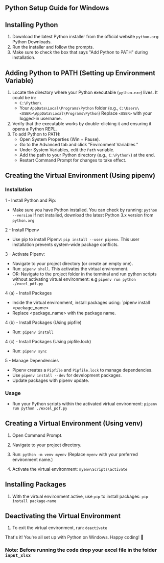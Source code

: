 ## Python Setup Guide for Windows

## Installing Python
1. Download the latest Python installer from the official website `python.org`: Python Downloads.
2. Run the installer and follow the prompts.
3. Make sure to check the box that says "Add Python to PATH" during installation.

## Adding Python to PATH (Setting up Environment Variable)
1. Locate the directory where your Python executable (`python.exe`) lives. It could be in:
   - `C:\Python\`
   - Your `AppData\Local\Programs\Python` folder (e.g., `C:\Users\<USER>\AppData\Local\Programs\Python`)
   Replace `<USER>` with your logged-in username.
2. Verify that the executable works by double-clicking it and ensuring it opens a Python REPL.
3. To add Python to PATH:
   - Open System Properties (Win + Pause).
   - Go to the Advanced tab and click "Environment Variables."
   - Under System Variables, edit the `Path` variable.
   - Add the path to your Python directory (e.g., `C:\Python\`) at the end.
   - Restart Command Prompt for changes to take effect.


## Creating the Virtual Environment (Using pipenv)

### Installation

1 - Install Python and Pip:
- Make sure you have Python installed. You can check by running: `python --version`
If not installed, download the latest Python 3.x version from `python.org`

2 - Install Pipenv
- Use pip to install Pipenv: `pip install --user pipenv`. This user installation prevents system-wide package conflicts.

3 - Activate Pipenv:
- Navigate to your project directory (or create an empty one).
- Run:
    `pipenv shell`. This activates the virtual environment.
- OR: Navigate to the project folder in the terminal and run python scripts without activating virtual environment: e.g `pipenv run python ./excel_pdf.py`

4 (a) - Install Packages
- Inside the virtual environment, install packages using: `pipenv install <package_name>
- Replace <package_name> with the package name.

4 (b) - Install Packages (Using pipfile)
- Run: `pipenv install`

4 (c) - Install Packages (Using pipfile.lock)
- Run: `pipenv sync` 

5 - Manage Dependencies
- Pipenv creates a `Pipfile` and `Pipfile.lock` to manage dependencies.
- Use `pipenv install --dev` for development packages.
- Update packages with pipenv update.

### Usage

- Run your Python scripts within the activated virtual environment: `pipenv run python ./excel_pdf.py`


## Creating a Virtual Environment (Using venv)
1. Open Command Prompt.
2. Navigate to your project directory.
3. Run: `python -m venv myenv` (Replace `myenv` with your preferred environment name.)


4. Activate the virtual environment: `myenv\Scripts\activate`


## Installing Packages
1. With the virtual environment active, use `pip` to install packages: `pip install package-name`


## Deactivating the Virtual Environment
1. To exit the virtual environment, run: `deactivate`


That's it! You're all set up with Python on Windows. Happy coding! 🐍

### Note: Before running the code drop your excel file in the folder `input_xlsx`







